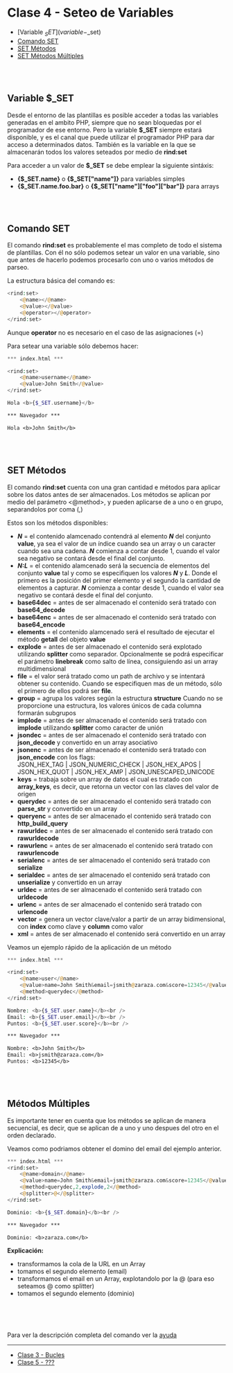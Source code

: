 # Clase 4 - Seteo de Variables
- [Variable $_SET](variable-$_set)
- [Comando SET](comando-set)
- [SET Métodos](set-metodos)
- [SET Métodos Múltiples](set-metodos-multiples)
<br />
<br />

## Variable $_SET
Desde el entorno de las plantillas es posible acceder a todas las variables generadas en el ambito PHP, siempre que no sean bloquedas por el programador de ese entorno.
Pero la variable **$_SET** siempre estará disponible, y es el canal que puede utilizar el programador PHP para dar acceso a determinados datos.
También es la variable en la que se almacenarán todos los valores seteados por medio de **rind:set**

Para acceder a un valor de **$_SET** se debe emplear la siguiente sintáxis:
- **{$_SET.name}** o **{$_SET["name"]}** para variables simples
- **{$_SET.name.foo.bar}** o **{$_SET["name"]["foo"]["bar"]}** para arrays
<br />
<br />

## Comando SET
El comando **rind:set** es probablemente el mas completo de todo el sistema de plantillas. Con él no sólo podemos setear un valor en una variable, sino que antes de hacerlo podemos procesarlo con uno o varios métodos de parseo.

La estructura básica del comando es:

``` php
<rind:set>
    <@name></@name>
    <@value></@value>
    <@operator></@operator>
</rind:set>
```
Aunque **operator** no es necesario en el caso de las asignaciones (=)
<br />

Para setear una variable sólo debemos hacer:

``` php
*** index.html ***

<rind:set>
    <@name>username</@name>
    <@value>John Smith</@value>
</rind:set>

Hola <b>{$_SET.username}</b>
```

``` txt
*** Navegador ***

Hola <b>John Smith</b>
```
<br />
<br />

## SET Métodos
El comando **rind:set** cuenta con una gran cantidad e métodos para aplicar sobre los datos antes de ser almacenados.
Los métodos se aplican por medio del parámetro <@method>, y pueden aplicarse de a uno o en grupo, separandolos por coma (,)

Estos son los métodos disponibles:
- **_N_** = el contenido alamcenado contendrá al elemento **_N_** del conjunto **value**, ya sea el valor de un índice cuando sea un array o un caracter cuando sea una cadena. **_N_** comienza a contar desde 1, cuando el valor sea negativo se contará desde el final del conjunto.
- **_N:L_** = el contenido alamcenado será la secuencia de elementos del conjunto **value** tal y como se especifiquen los valores **_N_** y **_L_**. Donde el primero es la posición del primer elemento y el segundo la cantidad de elementos a capturar. **_N_** comienza a contar desde 1, cuando el valor sea negativo se contará desde el final del conjunto.
- **base64dec** = antes de ser almacenado el contenido será tratado con **base64_decode**
- **base64enc** = antes de ser almacenado el contenido será tratado con **base64_encode**
- **elements** = el contenido alamcenado será el resultado de ejecutar el método **getall** del objeto **value**
- **explode** = antes de ser almacenado el contenido será explotado utilizando **splitter** como separador. Opcionalmente se podrá especificar el parámetro **linebreak** como salto de línea, consiguiendo asi un array multidimensional
- **file** = el valor será tratado como un path de archivo y se intentará obtener su contenido. Cuando se especifiquen mas de un método, sólo el primero de ellos podrá ser **file**.
- **group** = agrupa los valores según la estructura **structure** Cuando no se proporcione una estructura, los valores únicos de cada columna formarán subgrupos
- **implode** = antes de ser almacenado el contenido será tratado con **implode** utilizando **splitter** como caracter de unión
- **jsondec** = antes de ser almacenado el contenido será tratado con **json_decode** y convertido en un array asociativo
- **jsonenc** = antes de ser almacenado el contenido será tratado con **json_encode** con los flags:<br>JSON_HEX_TAG | JSON_NUMERIC_CHECK | JSON_HEX_APOS | JSON_HEX_QUOT | JSON_HEX_AMP | JSON_UNESCAPED_UNICODE
- **keys** = trabaja sobre un array de datos el cual es tratado con **array_keys**, es decir, que retorna un vector con las claves del valor de origen
- **querydec** = antes de ser almacenado el contenido será tratado con **parse_str** y convertido en un array
- **queryenc** = antes de ser almacenado el contenido será tratado con **http_build_query**
- **rawurldec** = antes de ser almacenado el contenido será tratado con **rawurldecode**
- **rawurlenc** = antes de ser almacenado el contenido será tratado con **rawurlencode**
- **serialenc** = antes de ser almacenado el contenido será tratado con **serialize**
- **serialdec** = antes de ser almacenado el contenido será tratado con **unserialize** y convertido en un array
- **urldec** = antes de ser almacenado el contenido será tratado con **urldecode**
- **urlenc** = antes de ser almacenado el contenido será tratado con **urlencode**
- **vector** = genera un vector clave/valor a partir de un array bidimensional, con **index** como clave y **column** como valor
- **xml** = antes de ser almacenado el contenido será convertido en un array


Veamos un ejemplo rápido de la aplicación de un método

``` php
*** index.html ***

<rind:set>
    <@name>user</@name>
    <@value>name=John Smith&email=jsmith@zaraza.com&score=12345</@value>
    <@method>querydec</@method>
</rind:set>

Nombre: <b>{$_SET.user.name}</b><br />
Email: <b>{$_SET.user.email}</b><br />
Puntos: <b>{$_SET.user.score}</b><br />
```

``` txt
*** Navegador ***

Nombre: <b>John Smith</b>
Email: <b>jsmith@zaraza.com</b>
Puntos: <b>12345</b>
```
<br />
<br />

## Métodos Múltiples
Es importante tener en cuenta que los métodos se aplican de manera secuencial, es decir, que se aplican de a uno y uno despues del otro en el orden declarado.

Veamos como podriamos obtener el domino del email del ejemplo anterior.

``` php
*** index.html ***
<rind:set>
    <@name>domain</@name>
    <@value>name=John Smith&email=jsmith@zaraza.com&score=12345</@value>
    <@method>querydec,2,explode,2</@method>
    <@splitter>@</@splitter>
</rind:set>

Dominio: <b>{$_SET.domain}</b><br />
```

``` txt
*** Navegador ***

Dominio: <b>zaraza.com</b>
```

**Explicación:**
- transformamos la cola de la URL en un Array
- tomamos el segundo elemento (email)
- transformamos el email en un Array, explotandolo por la @ (para eso seteamos @ como splitter)
- tomamos el segundo elemento (dominio)
<br />
<br />
<br />

Para ver la descripción completa del comando ver la [ayuda](set.md)

---
- [Clase 3 - Bucles](clase-03.md)
- [Clase 5 - ???](clase-05.md)